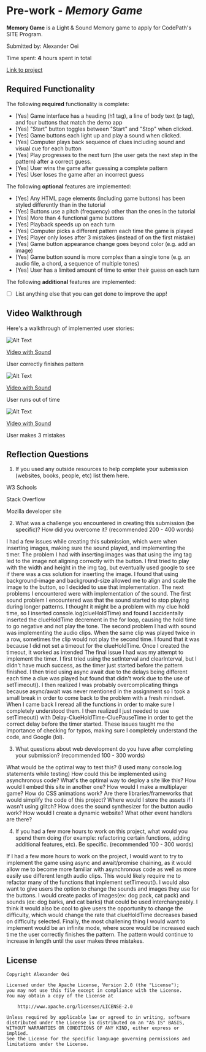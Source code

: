 # Pre-work - *Memory Game*

**Memory Game** is a Light & Sound Memory game to apply for CodePath's SITE Program. 

Submitted by: Alexander Oei

Time spent: **4** hours spent in total

[Link to project](https://oasis-bead-digit.glitch.me/)

## Required Functionality

The following **required** functionality is complete:

* [Yes] Game interface has a heading (h1 tag), a line of body text (p tag), and four buttons that match the demo app
* [Yes] "Start" button toggles between "Start" and "Stop" when clicked. 
* [Yes] Game buttons each light up and play a sound when clicked. 
* [Yes] Computer plays back sequence of clues including sound and visual cue for each button
* [Yes] Play progresses to the next turn (the user gets the next step in the pattern) after a correct guess. 
* [Yes] User wins the game after guessing a complete pattern
* [Yes] User loses the game after an incorrect guess

The following **optional** features are implemented:

* [Yes] Any HTML page elements (including game buttons) has been styled differently than in the tutorial
* [Yes] Buttons use a pitch (frequency) other than the ones in the tutorial
* [Yes] More than 4 functional game buttons
* [Yes] Playback speeds up on each turn
* [Yes] Computer picks a different pattern each time the game is played
* [Yes] Player only loses after 3 mistakes (instead of on the first mistake)
* [Yes] Game button appearance change goes beyond color (e.g. add an image)
* [Yes] Game button sound is more complex than a single tone (e.g. an audio file, a chord, a sequence of multiple tones)
* [Yes] User has a limited amount of time to enter their guess on each turn

The following **additional** features are implemented:

- [ ] List anything else that you can get done to improve the app!

## Video Walkthrough

Here's a walkthrough of implemented user stories:


![Alt Text](https://cdn.glitch.com/b17fdeb2-6fa4-44aa-810f-03dcc015aef2%2Fwingame.gif?v=1616622412657)

[Video with Sound](https://youtu.be/GkiAFNCPOJA)

User correctly finishes pattern

![Alt Text](https://cdn.glitch.com/b17fdeb2-6fa4-44aa-810f-03dcc015aef2%2Fezgif.com-gif-maker.gif?v=1616622067123)

[Video with Sound](https://youtu.be/KVsTtCncEJo)

User runs out of time


![Alt Text](https://cdn.glitch.com/b17fdeb2-6fa4-44aa-810f-03dcc015aef2%2Fthreestrikes.gif?v=1616622364414)

[Video with Sound](https://youtu.be/sxGexEw29L8) 

User makes 3 mistakes



## Reflection Questions
1. If you used any outside resources to help complete your submission (websites, books, people, etc) list them here. 

W3 Schools

Stack Overflow

Mozilla developer site

2. What was a challenge you encountered in creating this submission (be specific)? How did you overcome it? (recommended 200 - 400 words) 

  I had a few issues while creating this submission, which were when inserting images, making sure the sound played, and implementing the timer.
The problem I had with inserting images was that using the img tag led to the image not aligning correctly with the button. I first tried to play with
the width and height in the img tag, but eventually used google to see if there was a css solution for inserting the image. I found that using background-image
and background-size allowed me to align and scale the image to the button, so I decided to use that implementation. 
  The next problems I encountered were with implementation of the sound. The first sound problem I encountered was that the sound started to stop playing during longer
patterns. I thought it might be a problem with my clue hold time, so I inserted console.log(clueHoldTime) and found I accidentally inserted the clueHoldTime decrement
in the for loop, causing the hold time to go negative and not play the tone. The second problem I had with sound was implementing the audio clips. When the same clip was 
played twice in a row, sometimes the clip would not play the second time. I found that it was because I did not set a timeout for the clueHoldTime. Once I created the timeout, it worked as intended
  The final issue I had was my attempt to implement the timer. I first tried using the setInterval and clearInterval, but I didn't have much success, as the timer just started
before the pattern finished. I then tried using async await due to the delays being different each time a clue was played but found that didn't work due to the use of setTimeout(). 
I then realized I was probably overcomplicating things because async/await was never mentioned in the assignment so I took a small break in order to come back to the problem with a fresh mindset. 
When I came back I reread all the functions in order to make sure I completely understood them. I then realized I just needed to use setTimeout() with Delay-ClueHoldTime-CluePauseTime in order to 
get the correct delay before the timer started. These issues taught me the importance of checking for typos, making sure I completely understand the code, and Google (lol). 


3. What questions about web development do you have after completing your submission? (recommended 100 - 300 words) 

What would be the optimal way to test this? (I used many console.log statements while testing)
How could this be implemented using asynchronous code?
What's the optimal way to deploy a site like this?
How would I embed this site in another one?
How would I make a multiplayer game?
How do CSS animations work?
Are there libraries/frameworks that would simplify the code of this project?
Where would I store the assets if I wasn't using glitch?
How does the sound synthesizer for the button audio work?
How would I create a dynamic website?
What other event handlers are there?


4. If you had a few more hours to work on this project, what would you spend them doing (for example: refactoring certain functions, adding additional features, etc). Be specific. (recommended 100 - 300 words) 

If I had a few more hours to work on the project, I would want to try to implement the game using async and await/promise chaining, as it would allow me to become more familiar with asynchronous code 
as well as more easily use different length audio clips. This would likely require me to refactor many of the functions that implement setTimeout().
I would also want to give users the option to change the sounds and images they use for the buttons. 
I would create packs of images(ex: dog pack, cat pack) and sounds (ex: dog barks, and cat barks) that could be used interchangeably.
I think it would also be cool to give users the opportunity to change the difficulty, which would change the rate that clueHoldTime decreases based on difficulty selected.
Finally, the most challening thing I would want to implement would be an infinite mode, where score would be increased each time the user correctly finishes the pattern. 
The pattern would continue to increase in length until the user makes three mistakes. 






## License

    Copyright Alexander Oei

    Licensed under the Apache License, Version 2.0 (the "License");
    you may not use this file except in compliance with the License.
    You may obtain a copy of the License at

        http://www.apache.org/licenses/LICENSE-2.0

    Unless required by applicable law or agreed to in writing, software
    distributed under the License is distributed on an "AS IS" BASIS,
    WITHOUT WARRANTIES OR CONDITIONS OF ANY KIND, either express or implied.
    See the License for the specific language governing permissions and
    limitations under the License.
